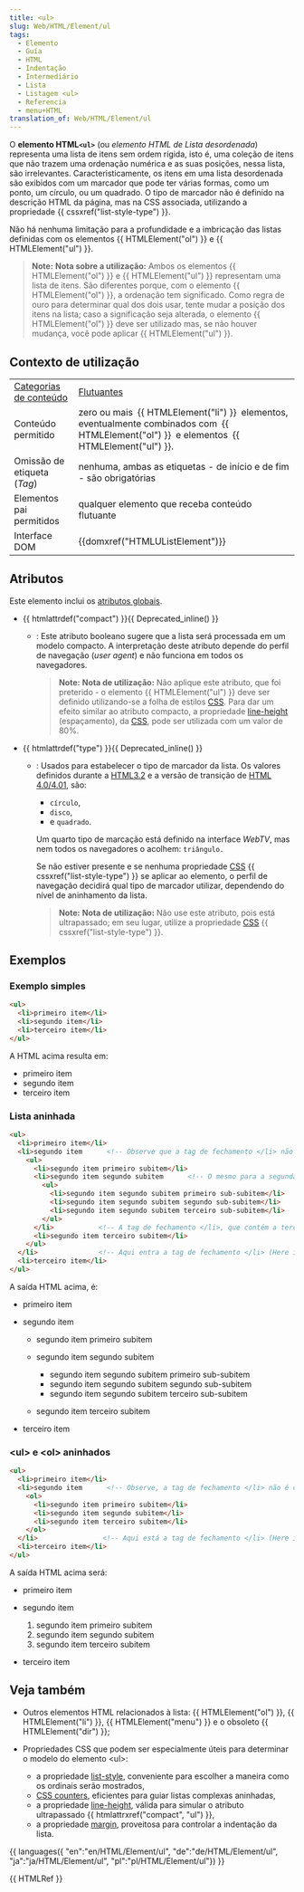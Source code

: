 ```yaml
---
title: <ul>
slug: Web/HTML/Element/ul
tags:
  - Elemento
  - Guía
  - HTML
  - Indentação
  - Intermediário
  - Lista
  - Listagem <ul>
  - Referencia
  - menu+HTML
translation_of: Web/HTML/Element/ul
---
```

O **elemento HTML`<ul>`** (ou _elemento_ _HTML de Lista desordenada_) representa uma lista de itens sem ordem rígida, isto é, uma coleção de itens que não trazem uma ordenação numérica e as suas posições, nessa lista, são irrelevantes. Caracteristicamente, os itens em uma lista desordenada são exibidos com um marcador que pode ter várias formas, como um ponto, um círculo, ou um quadrado. O tipo de marcador não é definido na descrição HTML da página, mas na CSS associada, utilizando a propriedade {{ cssxref("list-style-type") }}.

Não há nenhuma limitação para a profundidade e a imbricação das listas definidas com os elementos {{ HTMLElement("ol") }} e {{ HTMLElement("ul") }}.

> **Note:** **Nota sobre a utilização:** Ambos os elementos {{ HTMLElement("ol") }} e {{ HTMLElement("ul") }} representam uma lista de itens. São diferentes porque, com o elemento {{ HTMLElement("ol") }}, a ordenação tem significado. Como regra de ouro para determinar qual dos dois usar, tente mudar a posição dos itens na lista; caso a significação seja alterada, o elemento {{ HTMLElement("ol") }} deve ser utilizado mas, se não houver mudança, você pode aplicar {{ HTMLElement("ul") }}.

## Contexto de utilização

<table class="properties">
  <tbody>
    <tr>
      <td>
        <a href="/en/HTML/Content_categories" title="en/HTML/Content categories"
          >Categorias de conteúdo</a
        >
      </td>
      <td>
        <a
          href="/en/HTML/Content_categories#flow_content"
          title="en/HTML/Content categories#Flow content"
          >Flutuantes</a
        >
      </td>
    </tr>
    <tr>
      <td>Conteúdo permitido</td>
      <td>
        zero ou mais<code> </code>{{ HTMLElement("li") }}<code
        > </code>elementos, eventualmente combinados com<code
        > </code>{{ HTMLElement("ol") }}<code> </code>e elementos<code
        > </code>{{ HTMLElement("ul") }}.
      </td>
    </tr>
    <tr>
      <td>Omissão de etiqueta (<em>Tag</em>)</td>
      <td>
        nenhuma, ambas as etiquetas - de início e de fim - são obrigatórias
      </td>
    </tr>
    <tr>
      <td>Elementos pai permitidos</td>
      <td>qualquer elemento que receba conteúdo flutuante</td>
    </tr>
    <tr>
      <td>Interface DOM</td>
      <td>{{domxref("HTMLUListElement")}}</td>
    </tr>
  </tbody>
</table>

## Atributos

Este elemento inclui os [atributos globais](/pt-BR/docs/HTML/Global_attributes).

- {{ htmlattrdef("compact") }}{{ Deprecated_inline() }}

  - : Este atributo booleano sugere que a lista será processada em um modelo compacto. A interpretação deste atributo depende do perfil de navegação (_user agent_) e não funciona em todos os navegadores.

    > **Note:** **Nota de utilização:** Não aplique este atributo, que foi preterido - o elemento {{ HTMLElement("ul") }} deve ser definido utilizando-se a folha de estilos [CSS](/en/CSS). Para dar um efeito similar ao atributo compacto, a propriedade [line-height](/en/CSS/line-height) (espaçamento), da [CSS](/en/CSS), pode ser utilizada com um valor de 80%.

- {{ htmlattrdef("type") }}{{ Deprecated_inline() }}

  - : Usados para estabelecer o tipo de marcador da lista. Os valores definidos durante a [HTML3.2](/en/HTML3.2) e a versão de transição de [HTML 4.0/4.01](/en/HTML4.01), são:

    - `círculo`,
    - `disco`,
    - e `quadrado`.

    Um quarto tipo de marcação está definido na interface _WebTV_, mas nem todos os navegadores o acolhem: `triângulo.`

    Se não estiver presente e se nenhuma propriedade [CSS](/en/CSS) {{ cssxref("list-style-type") }} se aplicar ao elemento, o perfil de navegação decidirá qual tipo de marcador utilizar, dependendo do nível de aninhamento da lista.

    > **Note:** **Nota de utilização:** Não use este atributo, pois está ultrapassado; em seu lugar, utilize a propriedade [CSS](/en/CSS) {{ cssxref("list-style-type") }}.

## Exemplos

### Exemplo simples

```html
<ul>
  <li>primeiro item</li>
  <li>segundo item</li>
  <li>terceiro item</li>
</ul>
```

A HTML acima resulta em:

- primeiro item
- segundo item
- terceiro item

### Lista aninhada

```html
<ul>
  <li>primeiro item</li>
  <li>segundo item      <!-- Observe que a tag de fechamento </li> não é colocada aqui! -->
    <ul>
      <li>segundo item primeiro subitem</li>
      <li>segundo item segundo subitem      <!-- O mesmo para a segunda lista não ordenada aninhada (Same for the second nested unordered list)! -->
        <ul>
          <li>segundo item segundo subitem primeiro sub-subitem</li>
          <li>segundo item segundo subitem segundo sub-subitem</li>
          <li>segundo item segundo subitem terceiro sub-subitem</li>
        </ul>
      </li>           <!-- A tag de fechamento </li>, que contém a terceira lista não ordenada (Closing </li> tag for the li that contains the third unordered list) -->
      <li>segundo item terceiro subitem</li>
    </ul>
  </li>               <!-- Aqui entra a tag de fechamento </li> (Here is the closing </li> tag) -->
  <li>terceiro item</li>
</ul>
```

A saída HTML acima, é:

- primeiro item
- segundo item

  - segundo item primeiro subitem
  - segundo item segundo subitem

    - segundo item segundo subitem primeiro sub-subitem
    - segundo item segundo subitem segundo sub-subitem
    - segundo item segundo subitem terceiro sub-subitem

  - segundo item terceiro subitem

- terceiro item

### \<ul> e \<ol> aninhados

```html
<ul>
  <li>primeiro item</li>
  <li>segundo item      <!-- Observe, a tag de fechamento </li> não é colocada aqui! (Look, the closing </li> tag is not placed here!) -->
    <ol>
      <li>segundo item primeiro subitem</li>
      <li>segundo item segundo subitem</li>
      <li>segundo item terceiro subitem</li>
    </ol>
  </li>                <!-- Aqui está a tag de fechamento </li> (Here is the closing </li> tag) -->
  <li>terceiro item</li>
</ul>
```

A saída HTML acima será:

- primeiro item
- segundo item

  1. segundo item primeiro subitem
  2. segundo item segundo subitem
  3. segundo item terceiro subitem

- terceiro item

## Veja também

- Outros elementos HTML relacionados à lista: {{ HTMLElement("ol") }}, {{ HTMLElement("li") }}, {{ HTMLElement("menu") }} e o obsoleto {{ HTMLElement("dir") }};
- Propriedades CSS que podem ser especialmente úteis para determinar o modelo do elemento \<ul>:

  - a propriedade [list-style](/en/CSS/list-style), conveniente para escolher a maneira como os ordinais serão mostrados,
  - [CSS counters](/en/CSS_Counters), eficientes para guiar listas complexas aninhadas,
  - a propriedade [line-height](/en/CSS/line-height), válida para simular o atributo ultrapassado {{ htmlattrxref("compact", "ul") }},
  - a propriedade [margin](/en/CSS/margin), proveitosa para controlar a indentação da lista.

{{ languages({ "en":"en/HTML/Element/ul", "de":"de/HTML/Element/ul", "ja":"ja/HTML/Element/ul", "pl":"pl/HTML/Element/ul"}) }}

{{ HTMLRef }}
